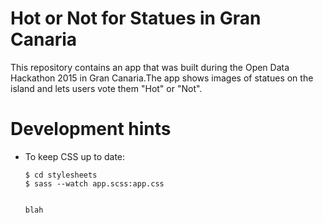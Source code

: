 Hot or Not for Statues in Gran Canaria
======================================

This repository contains an app that was built during the Open Data Hackathon 2015 in Gran Canaria.The app shows images of statues on the island and lets users vote them "Hot" or "Not".


Development hints
=================

  * To keep CSS up to date:

        $ cd stylesheets
        $ sass --watch app.scss:app.css
        
        
        blah
